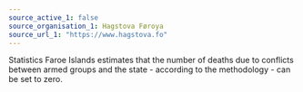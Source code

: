 ```yaml
---
source_active_1: false
source_organisation_1: Hagstova Føroya
source_url_1: "https://www.hagstova.fo"
---
```

Statistics Faroe Islands estimates that the number of deaths due to conflicts between armed groups and the state - according to the methodology - can be set to zero.
